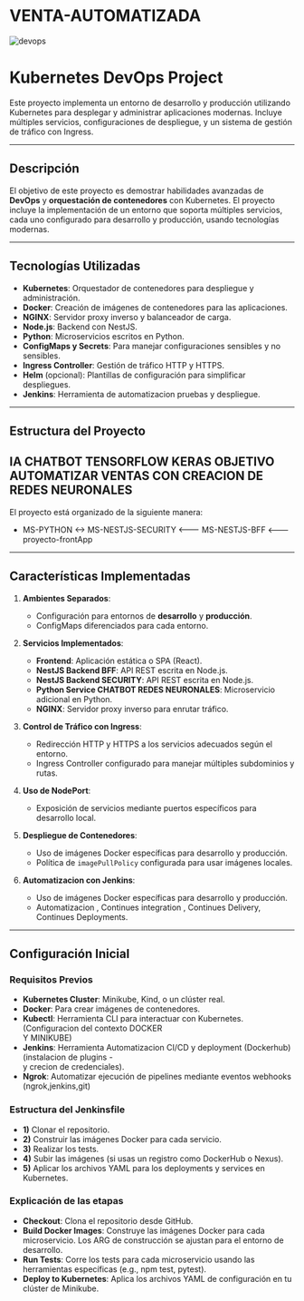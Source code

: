 # VENTA-AUTOMATIZADA
![devops](https://github.com/user-attachments/assets/4826ea40-ade8-4d8a-9984-5db511d57c05)

# Kubernetes DevOps Project

Este proyecto implementa un entorno de desarrollo y producción utilizando Kubernetes para desplegar y administrar aplicaciones modernas. Incluye múltiples servicios, configuraciones de despliegue, y un sistema de gestión de tráfico con Ingress.

---

## Descripción

El objetivo de este proyecto es demostrar habilidades avanzadas de **DevOps** y **orquestación de contenedores** con Kubernetes. El proyecto incluye la implementación de un entorno que soporta múltiples servicios, cada uno configurado para desarrollo y producción, usando tecnologías modernas.

---

## Tecnologías Utilizadas

- **Kubernetes**: Orquestador de contenedores para despliegue y administración.
- **Docker**: Creación de imágenes de contenedores para las aplicaciones.
- **NGINX**: Servidor proxy inverso y balanceador de carga.
- **Node.js**: Backend con NestJS.
- **Python**: Microservicios escritos en Python.
- **ConfigMaps y Secrets**: Para manejar configuraciones sensibles y no sensibles.
- **Ingress Controller**: Gestión de tráfico HTTP y HTTPS.
- **Helm** (opcional): Plantillas de configuración para simplificar despliegues.
- **Jenkins**: Herramienta de automatizacion pruebas y despliegue.
---

## Estructura del Proyecto
## IA CHATBOT TENSORFLOW KERAS OBJETIVO AUTOMATIZAR VENTAS CON CREACION DE REDES NEURONALES
El proyecto está organizado de la siguiente manera:
- MS-PYTHON <-> MS-NESTJS-SECURITY <--- MS-NESTJS-BFF <---proyecto-frontApp


---

## Características Implementadas

1. **Ambientes Separados**:
   - Configuración para entornos de **desarrollo** y **producción**.
   - ConfigMaps diferenciados para cada entorno.

2. **Servicios Implementados**:
   - **Frontend**: Aplicación estática o SPA (React).
   - **NestJS Backend BFF**: API REST escrita en Node.js.
   - **NestJS Backend SECURITY**: API REST escrita en Node.js.
   - **Python Service CHATBOT REDES NEURONALES**: Microservicio adicional en Python.
   - **NGINX**: Servidor proxy inverso para enrutar tráfico.

3. **Control de Tráfico con Ingress**:
   - Redirección HTTP y HTTPS a los servicios adecuados según el entorno.
   - Ingress Controller configurado para manejar múltiples subdominios y rutas.

4. **Uso de NodePort**:
   - Exposición de servicios mediante puertos específicos para desarrollo local.

5. **Despliegue de Contenedores**:
   - Uso de imágenes Docker específicas para desarrollo y producción.
   - Política de `imagePullPolicy` configurada para usar imágenes locales.

6. **Automatizacion con Jenkins**:
   - Uso de imágenes Docker específicas para desarrollo y producción.
   - Automatizacion , Continues integration , Continues Delivery, Continues Deployments.

---

## Configuración Inicial

### Requisitos Previos

- **Kubernetes Cluster**: Minikube, Kind, o un clúster real.
- **Docker**: Para crear imágenes de contenedores.
- **Kubectl**: Herramienta CLI para interactuar con Kubernetes. (Configuracion del contexto DOCKER       
               Y MINIKUBE)
- **Jenkins**: Herramienta Automatizacion CI/CD y deployment (Dockerhub) (instalacion de plugins -   
               y crecion de credenciales).
- **Ngrok**: Automatizar ejecución de pipelines mediante eventos webhooks (ngrok,jenkins,git)

### Estructura del Jenkinsfile
- **1)** Clonar el repositorio.
- **2)** Construir las imágenes Docker para cada servicio.
- **3)** Realizar los tests.
- **4)** Subir las imágenes (si usas un registro como DockerHub o Nexus).
- **5)** Aplicar los archivos YAML para los deployments y services en Kubernetes.

### Explicación de las etapas
- **Checkout**: Clona el repositorio desde GitHub.
- **Build Docker Images**: Construye las imágenes Docker para cada microservicio.
                        Los ARG de construcción se ajustan para el entorno de desarrollo.
- **Run Tests**: Corre los tests para cada microservicio usando las herramientas específicas (e.g., npm 
                 test, pytest).
- **Deploy to Kubernetes**: Aplica los archivos YAML de configuración en tu clúster de Minikube.
